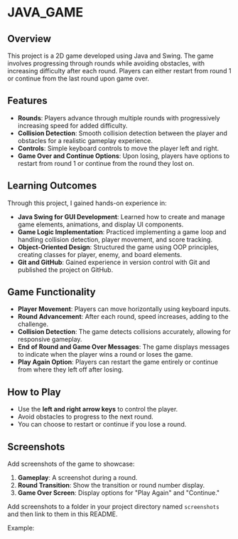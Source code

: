 # JAVA_GAME

## Overview
This project is a 2D game developed using Java and Swing. The game involves progressing through rounds while avoiding obstacles, with increasing difficulty after each round. Players can either restart from round 1 or continue from the last round upon game over.

## Features
- **Rounds**: Players advance through multiple rounds with progressively increasing speed for added difficulty.
- **Collision Detection**: Smooth collision detection between the player and obstacles for a realistic gameplay experience.
- **Controls**: Simple keyboard controls to move the player left and right.
- **Game Over and Continue Options**: Upon losing, players have options to restart from round 1 or continue from the round they lost on.

## Learning Outcomes
Through this project, I gained hands-on experience in:
- **Java Swing for GUI Development**: Learned how to create and manage game elements, animations, and display UI components.
- **Game Logic Implementation**: Practiced implementing a game loop and handling collision detection, player movement, and score tracking.
- **Object-Oriented Design**: Structured the game using OOP principles, creating classes for player, enemy, and board elements.
- **Git and GitHub**: Gained experience in version control with Git and published the project on GitHub.

## Game Functionality
- **Player Movement**: Players can move horizontally using keyboard inputs.
- **Round Advancement**: After each round, speed increases, adding to the challenge.
- **Collision Detection**: The game detects collisions accurately, allowing for responsive gameplay.
- **End of Round and Game Over Messages**: The game displays messages to indicate when the player wins a round or loses the game.
- **Play Again Option**: Players can restart the game entirely or continue from where they left off after losing.

## How to Play
- Use the **left and right arrow keys** to control the player.
- Avoid obstacles to progress to the next round.
- You can choose to restart or continue if you lose a round.

## Screenshots
Add screenshots of the game to showcase:
1. **Gameplay**: A screenshot during a round.
2. **Round Transition**: Show the transition or round number display.
3. **Game Over Screen**: Display options for "Play Again" and "Continue."

Add screenshots to a folder in your project directory named `screenshots` and then link to them in this README.

Example:
```markdown

